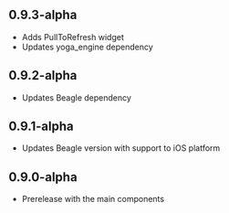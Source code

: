 ## 0.9.3-alpha

* Adds PullToRefresh widget
* Updates yoga_engine dependency

## 0.9.2-alpha

* Updates Beagle dependency

## 0.9.1-alpha

* Updates Beagle version with support to iOS platform

## 0.9.0-alpha

* Prerelease with the main components

